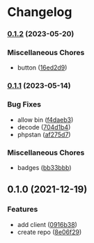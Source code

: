# Changelog

### [0.1.2](https://www.github.com/brokeyourbike/numverify-api-client-php/compare/v0.1.1...v0.1.2) (2023-05-20)


### Miscellaneous Chores

* button ([16ed2d9](https://www.github.com/brokeyourbike/numverify-api-client-php/commit/16ed2d911f9be148869f9846823fbae184fb7cbe))

### [0.1.1](https://www.github.com/brokeyourbike/numverify-api-client-php/compare/v0.1.0...v0.1.1) (2023-05-14)


### Bug Fixes

* allow bin ([f4daeb3](https://www.github.com/brokeyourbike/numverify-api-client-php/commit/f4daeb3719492591b2c73201f4d8cd0ec96b035b))
* decode ([704d1b4](https://www.github.com/brokeyourbike/numverify-api-client-php/commit/704d1b450f2af7fb869da8215e7771d727c5a28d))
* phpstan ([af275d7](https://www.github.com/brokeyourbike/numverify-api-client-php/commit/af275d74554a208ae980ad0a8b48275a3fba2085))


### Miscellaneous Chores

* badges ([bb33bbb](https://www.github.com/brokeyourbike/numverify-api-client-php/commit/bb33bbb7f11e7267261e439294855f75dec88dc3))

## 0.1.0 (2021-12-19)


### Features

* add client ([0916b38](https://www.github.com/brokeyourbike/numverify-api-client-php/commit/0916b3864f52586d9ad21b20576ae5c89d5d3017))
* create repo ([8e06f29](https://www.github.com/brokeyourbike/numverify-api-client-php/commit/8e06f29ad9edcd10c0985a79613e99549c05c796))
